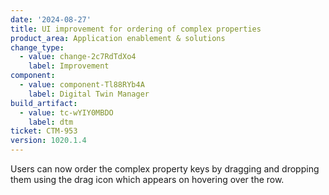 ```yaml
---
date: '2024-08-27'
title: UI improvement for ordering of complex properties
product_area: Application enablement & solutions
change_type:
  - value: change-2c7RdTdXo4
    label: Improvement
component:
  - value: component-Tl88RYb4A
    label: Digital Twin Manager
build_artifact:
  - value: tc-wYIY0MBDO
    label: dtm
ticket: CTM-953
version: 1020.1.4
---
```


Users can now order the complex property keys by dragging and dropping them using the drag icon which appears on hovering over the row.
